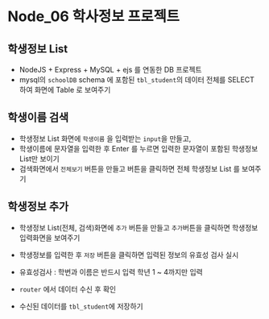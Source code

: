 # Node_06 학사정보 프로젝트

## 학생정보 List

- NodeJS + Express + MySQL + ejs 를 연동한 DB 프로젝트
- mysql의 `schoolDB` schema 에 포함된 `tbl_student`의 데이터 전체를 SELECT 하여 화면에 Table 로 보여주기

## 학생이름 검색

- 학생정보 List 화면에 `학생이름` 을 입력받는 `input`을 만들고,
- 학생이름에 문자열을 입력한 후 Enter 를 누르면 입력한 문자열이 포함된 학생정보 List만 보이기
- 검색화면에서 `전체보기` 버튼을 만들고 버튼을 클릭하면 전체 학생정보 List 를 보여주기

## 학생정보 추가

- 학생정보 List(전체, 검색)화면에 `추가` 버튼을 만들고 `추가`버튼을 클릭하면 학생정보 입력화면을 보여주기
- 학생정보를 입력한 후 `저장` 버튼을 클릭하면 입력된 정보의 유효성 검사 실시
- 유효성검사 : 학번과 이름은 반드시 입력 학년 1 ~ 4까지만 입력

- `router` 에서 데이터 수신 후 확인
- 수신된 데이터를 `tbl_student`에 저장하기
